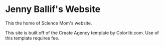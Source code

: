 # Jenny Ballif's Website

This the home of Science Mom's website.

This site is built off of the Create Agency template by Colorlib.com. Use of this template requires fee.
